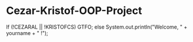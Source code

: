 # Cezar-Kristof-OOP-Project
If (!CEZARAL || !KRISTOFCS)  GTFO;   else System.out.println("Welcome, " + yourname + " !");
